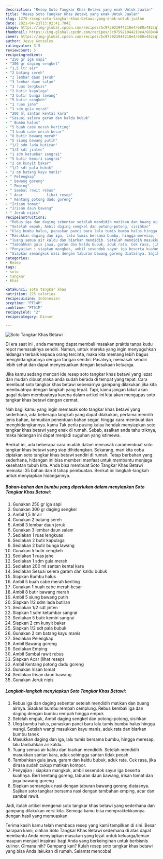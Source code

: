 ```yaml
---
description: "Resep Soto Tangkar Khas Betawi yang enak Untuk Jualan"
title: "Resep Soto Tangkar Khas Betawi yang enak Untuk Jualan"
slug: 1270-resep-soto-tangkar-khas-betawi-yang-enak-untuk-jualan
date: 2021-04-21T15:02:41.784Z
image: https://img-global.cpcdn.com/recipes/5c975921944210e4/680x482cq70/soto-tangkar-khas-betawi-foto-resep-utama.jpg
thumbnail: https://img-global.cpcdn.com/recipes/5c975921944210e4/680x482cq70/soto-tangkar-khas-betawi-foto-resep-utama.jpg
cover: https://img-global.cpcdn.com/recipes/5c975921944210e4/680x482cq70/soto-tangkar-khas-betawi-foto-resep-utama.jpg
author: Jesus Gonzales
ratingvalue: 3.5
reviewcount: 5
recipeingredient:
- "250 gr iga sapi"
- "300 gr daging sengkel"
- "1,5 ltr air"
- "2 batang sereh"
- "3 lembar daun jeruk"
- "3 lembar daun salam"
- "1 ruas lengkuas"
- "2 butir kapulaga"
- "2 butir bunga lawang"
- "5 butir cengkeh"
- "1 ruas jahe"
- "1 sdm gula merah"
- "200 ml santan kental kara"
- "Sesuai selera garam dan kaldu bubuk"
- " Bumbu halus"
- "5 buah cabe merah keriting"
- "1 buah cabe merah besar"
- "8 butir bawang merah"
- "5 siung bawang putih"
- "1/2 sdm lada butiran"
- "1/2 sdt jinten"
- "1 sdm ketumbar sangrai"
- "5 butir kemiri sangrai"
- "2 cm kunyit bakar"
- "1/2 sdt pala bubuk"
- "2 cm batang kayu manis"
- " Pelengkap"
- " Bawang goreng"
- " Emping"
- " Sambal rawit rebus"
- " Acar           lihat resep"
- " Kentang potong dadu goreng"
- "Irisan tomat"
- "Irisan daun bawang"
- " Jeruk nipis"
recipeinstructions:
- "Rebus iga dan daging sebentar setelah mendidih matikan dan buang airnya. Siapkan bumbu rempah cemplung. Rebus kembali iga dan daging dengan bumbu rempah hingga empuk"
- "Setelah empuk, Ambil daging sengkel dan potong-potong, sisihkan"
- "Uleg bumbu halus, panaskan panci baru lalu tumis bumbu halus hingga wangi. Setelah wangi masukkan kayu manis, aduk rata dan biarkan bumbu tanek"
- "Masukkan daging dan iga, lalu tumis bersama bumbu, hingga meresap, lalu tambahkan air kaldu."
- "Tuang semua air kaldu dan biarkan mendidih. Setelah mendidih masukkan santan kara, aduk sehingga santan tidak pecah."
- "Tambahkan gula jawa, garam dan kaldu bubuk, aduk rata. Cek rasa, jika dirasa sudah cukup matikan kompor."
- "Penyajian : siapkan mangkok, ambil sesendok sayur iga beserta kuahnya. Beri kentang goreng, taburan daun bawang, irisan tomat dan juga bawang goreng"
- "Siapkan semangkuk nasi dengan taburan bawang goreng diatasnya. Sajikan soto tangkar bersama nasi dengan tambahan emping, acar dan sambal rawit."
categories:
- Resep
tags:
- soto
- tangkar
- khas

katakunci: soto tangkar khas 
nutrition: 275 calories
recipecuisine: Indonesian
preptime: "PT14M"
cooktime: "PT51M"
recipeyield: "2"
recipecategory: Dinner

---
```



![Soto Tangkar Khas Betawi](https://img-global.cpcdn.com/recipes/5c975921944210e4/680x482cq70/soto-tangkar-khas-betawi-foto-resep-utama.jpg)

Di era  saat ini , anda memang dapat membeli masakan praktis tanpa kudu repot memasaknya sendiri. Namun, untuk mereka yang ingin menyuguhkan hidangan terbaik kepada orang tercinta, maka kita memang lebih bagus menghidangkannya dengan tangan sendiri. Pasalnya, memasak sendiri lebih sehat dan dapat menyesuaikan dengan kesukaan keluarga.

Jika kamu sedang mencari ide resep soto tangkar khas betawi yang lezat dan mudah dibuat,maka anda sudah berada di tempat yang tepat. Cara membuat soto tangkar khas betawi  sebenarnya gampang dilakukan jika kita membuatnya dengan langkah yang tepat. Tapi, kamu jangan takut akan gagal dalam membuatnya 
karena dalam artikel ini kita akan mengupas soto tangkar khas betawi dengan cermat.  



Nah bagi kamu yang ingin memasak soto tangkar khas betawi yang sederhana, ada beberapa langkah yang dapat dilakukan, pertama memilih jenis bahan, kemudian penentuan bahan segar, hingga cara membuat dan menghidangkannya. kamu Tak perlu pusing kalau hendak menyiapkan soto tangkar khas betawi yang enak di rumah. Sebab, asalkan anda  tahu triknya, maka hidangan ini dapat menjadi suguhan yang istimewa.

Berikut ini, ada beberapa cara mudah dalam memasak caramembuat soto tangkar khas betawi yang siap dihidangkan. Sekarang, mari kita coba ciptakan soto tangkar khas betawi sendiri di rumah. Tetap berbahan yang sederhana, hidangan ini bisa memberi manfaat untuk membantu menjaga kesehatan tubuh kita. Anda bisa membuat Soto Tangkar Khas Betawi memakai 35 bahan dan 8 tahap pembuatan. Berikut ini langkah-langkah untuk menyiapkan hidangannya.

<!--inarticleads1-->

##### Bahan-bahan dan bumbu yang diperlukan dalam menyiapkan Soto Tangkar Khas Betawi:

1. Gunakan 250 gr iga sapi
1. Gunakan 300 gr daging sengkel
1. Ambil 1,5 ltr air
1. Gunakan 2 batang sereh
1. Ambil 3 lembar daun jeruk
1. Gunakan 3 lembar daun salam
1. Sediakan 1 ruas lengkuas
1. Sediakan 2 butir kapulaga
1. Sediakan 2 butir bunga lawang
1. Gunakan 5 butir cengkeh
1. Sediakan 1 ruas jahe
1. Sediakan 1 sdm gula merah
1. Sediakan 200 ml santan kental kara
1. Sediakan Sesuai selera garam dan kaldu bubuk
1. Siapkan  Bumbu halus
1. Ambil 5 buah cabe merah keriting
1. Gunakan 1 buah cabe merah besar
1. Ambil 8 butir bawang merah
1. Ambil 5 siung bawang putih
1. Siapkan 1/2 sdm lada butiran
1. Sediakan 1/2 sdt jinten
1. Siapkan 1 sdm ketumbar sangrai
1. Sediakan 5 butir kemiri sangrai
1. Siapkan 2 cm kunyit bakar
1. Siapkan 1/2 sdt pala bubuk
1. Gunakan 2 cm batang kayu manis
1. Sediakan  Pelengkap
1. Ambil  Bawang goreng
1. Sediakan  Emping
1. Ambil  Sambal rawit rebus
1. Siapkan  Acar           (lihat resep)
1. Ambil  Kentang potong dadu goreng
1. Gunakan Irisan tomat
1. Sediakan Irisan daun bawang
1. Gunakan  Jeruk nipis




<!--inarticleads2-->

##### Langkah-langkah menyiapkan Soto Tangkar Khas Betawi:

1. Rebus iga dan daging sebentar setelah mendidih matikan dan buang airnya. Siapkan bumbu rempah cemplung. Rebus kembali iga dan daging dengan bumbu rempah hingga empuk
1. Setelah empuk, Ambil daging sengkel dan potong-potong, sisihkan
1. Uleg bumbu halus, panaskan panci baru lalu tumis bumbu halus hingga wangi. Setelah wangi masukkan kayu manis, aduk rata dan biarkan bumbu tanek
1. Masukkan daging dan iga, lalu tumis bersama bumbu, hingga meresap, lalu tambahkan air kaldu.
1. Tuang semua air kaldu dan biarkan mendidih. Setelah mendidih masukkan santan kara, aduk sehingga santan tidak pecah.
1. Tambahkan gula jawa, garam dan kaldu bubuk, aduk rata. Cek rasa, jika dirasa sudah cukup matikan kompor.
1. Penyajian : siapkan mangkok, ambil sesendok sayur iga beserta kuahnya. Beri kentang goreng, taburan daun bawang, irisan tomat dan juga bawang goreng
1. Siapkan semangkuk nasi dengan taburan bawang goreng diatasnya. Sajikan soto tangkar bersama nasi dengan tambahan emping, acar dan sambal rawit.




Jadi, itulah artikel mengenai  soto tangkar khas betawi  yang sederhana dan gampang dilakukan versi kita. Semoga kamu bisa mempraktekkannya dengan hasil yang memuaskan. 

Terima kasih kamu telah membaca resep yang kami tampilkan di sini. Besar harapan kami, olahan  Soto Tangkar Khas Betawi sederhana di atas dapat membantu Anda menyiapkan masakan yang lezat untuk keluarga/teman maupun menjadi inspirasi bagi Anda yang berkeinginan untuk berbisnis kuliner. Gimana nih? Gampang kan? Itulah resep soto tangkar khas betawi yang bisa Anda lakukan di rumah. Selamat mencoba!

